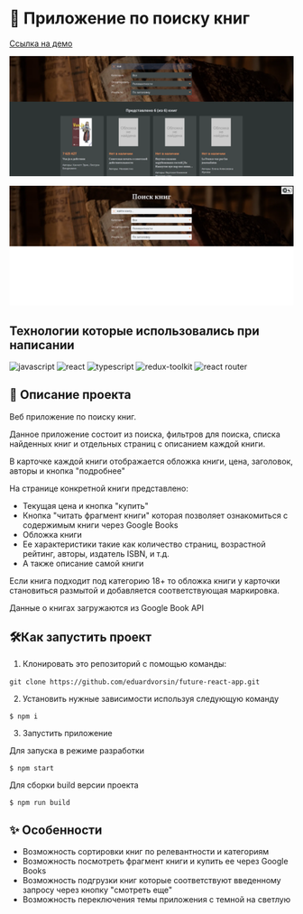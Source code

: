 # 📖 Приложение по поиску книг
[Cсылка на демо](https://eduardvorsin.github.io/future-react-app/)

![Поиск книг](./docs/assets/static/book-app1.png)

![Найденные книги](./docs/assets/static/book-app2.png)

## Технологии которые использовались при написании
![javascript](https://img.shields.io/badge/javascript-%23323330.svg?style=for-the-badge&logo=javascript&logoColor=%23F7DF1E)
![react](https://img.shields.io/badge/react-%2320232a.svg?style=for-the-badge&logo=react&logoColor=%2361DAFB)
![typescript](https://img.shields.io/badge/typescript-%23323330.svg?style=for-the-badge&logo=typescript&logoColor=%233178c6)
![redux-toolkit](https://img.shields.io/badge/redux_toolkit-%23764abc.svg?style=for-the-badge&logo=redux&logoColor=%23ffffff)
![react router](https://img.shields.io/badge/react_router-%23252525.svg?style=for-the-badge&logo=react-router&logoColor=%23f94949)

## 📄 Описание проекта
Веб приложение по поиску книг.

Данное приложение состоит из поиска, фильтров для поиска, списка найденных книг и отдельных страниц с описанием каждой книги.

В карточке каждой книги отображается обложка книги, цена, заголовок, авторы и кнопка "подробнее"

На странице конкретной книги представлено:
- Текущая цена и кнопка "купить"
- Кнопка "читать фрагмент книги" которая позволяет ознакомиться с содержимым книги через Google Books
- Обложка книги
- Ее характеристики такие как количество страниц, возрастной рейтинг, авторы, издатель ISBN, и т.д.
- А также описание самой книги 

Если книга подходит под категорию 18+ то обложка книги у карточки становиться размытой и добавляется соответствующая маркировка.

Данные о книгах загружаются из Google Book API

## 🛠️Как запустить проект
1. Клонировать это репозиторий с помощью команды:

`git clone https://github.com/eduardvorsin/future-react-app.git`

2. Установить нужные зависимости используя следующую команду
```
$ npm i
```
3. Запустить приложение

Для запуска в режиме разработки
```
$ npm start
```
Для сборки build версии проекта
```
$ npm run build
```

## ✨ Особенности
- Возможность сортировки книг по релевантности и категориям
- Возможность посмотреть фрагмент книги и купить ее через Google Books
- Возможность подгрузки книг которые соответствуют введенному запросу через кнопку "cмотреть еще"
- Возможность переключения темы приложения с темной на светлую
